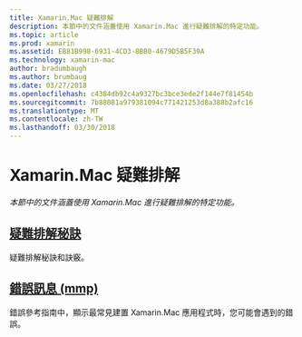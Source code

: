 ```yaml
---
title: Xamarin.Mac 疑難排解
description: 本節中的文件涵蓋使用 Xamarin.Mac 進行疑難排解的特定功能。
ms.topic: article
ms.prod: xamarin
ms.assetid: EB81B998-6931-4CD3-8BB0-4679D5B5F39A
ms.technology: xamarin-mac
author: bradumbaugh
ms.author: brumbaug
ms.date: 03/27/2018
ms.openlocfilehash: c4384db92c4a9327bc3bce3ede2f144e7f81454b
ms.sourcegitcommit: 7b88081a979381094c771421253d8a388b2afc16
ms.translationtype: MT
ms.contentlocale: zh-TW
ms.lasthandoff: 03/30/2018
---
```

# <a name="xamarinmac-troubleshooting"></a>Xamarin.Mac 疑難排解 

_本節中的文件涵蓋使用 Xamarin.Mac 進行疑難排解的特定功能。_

##  <a name="troubleshooting-tipsmactroubleshootingtroubleshootingmd"></a>[疑難排解秘訣](~/mac/troubleshooting/troubleshooting.md)

疑難排解秘訣和訣竅。

##  <a name="errors-messages-mmpmactroubleshootingmmp-errorsmd"></a>[錯誤訊息 (mmp)](~/mac/troubleshooting/mmp-errors.md)

錯誤參考指南中，顯示最常見建置 Xamarin.Mac 應用程式時，您可能會遇到的錯誤。

